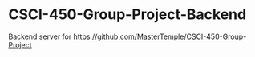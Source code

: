 # CSCI-450-Group-Project-Backend
Backend server for https://github.com/MasterTemple/CSCI-450-Group-Project
